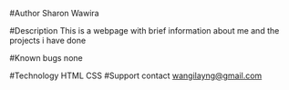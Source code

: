 #Author
Sharon Wawira

#Description
This is a webpage with brief information about me and the projects i have done

#Known bugs
none

#Technology
HTML
CSS
#Support contact
wangilayng@gmail.com
